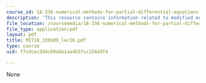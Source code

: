 ```yaml
---
course_id: 18-336-numerical-methods-for-partial-differential-equations-spring-2009
description: 'This resource contains information related to modified equation. '
file_location: /coursemedia/18-336-numerical-methods-for-partial-differential-equations-spring-2009/f7cdcec3d4c09abb1aa4b57cc154d3f4_MIT18_336S09_lec16.pdf
file_type: application/pdf
layout: pdf
title: MIT18_336S09_lec16.pdf
type: course
uid: f7cdcec3d4c09abb1aa4b57cc154d3f4

---
```

None
